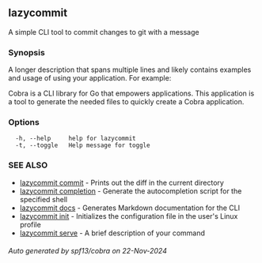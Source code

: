 ## lazycommit

A simple CLI tool to commit changes to git with a message

### Synopsis

A longer description that spans multiple lines and likely contains
examples and usage of using your application. For example:

Cobra is a CLI library for Go that empowers applications.
This application is a tool to generate the needed files
to quickly create a Cobra application.

### Options

```
  -h, --help     help for lazycommit
  -t, --toggle   Help message for toggle
```

### SEE ALSO

* [lazycommit commit](lazycommit_commit.md)	 - Prints out the diff in the current directory
* [lazycommit completion](lazycommit_completion.md)	 - Generate the autocompletion script for the specified shell
* [lazycommit docs](lazycommit_docs.md)	 - Generates Markdown documentation for the CLI
* [lazycommit init](lazycommit_init.md)	 - Initializes the configuration file in the user's Linux profile
* [lazycommit serve](lazycommit_serve.md)	 - A brief description of your command

###### Auto generated by spf13/cobra on 22-Nov-2024
